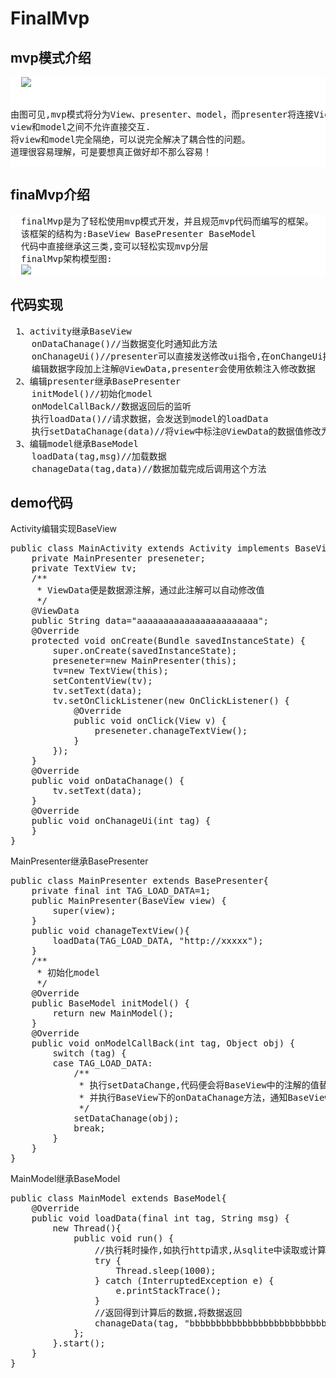 # FinalMvp
<h2>mvp模式介绍</h2>
<pre  style="background:#ffffff;">
  <img src="http://a.hiphotos.baidu.com/baike/c0%3Dbaike80%2C5%2C5%2C80%2C26/sign=0d3000fa9c25bc313f5009ca3fb6e6d4/8b82b9014a90f603534849733c12b31bb051ed0e.jpg"/>
  
  由图可见,mvp模式将分为View、presenter、model，而presenter将连接View和model，
  view和model之间不允许直接交互.
  将view和model完全隔绝，可以说完全解决了耦合性的问题。
  道理很容易理解，可是要想真正做好却不那么容易！
</pre>
<h2>finaMvp介绍</h2>
<pre style="background:#ffffff;">
  finalMvp是为了轻松使用mvp模式开发，并且规范mvp代码而编写的框架。
  该框架的结构为:BaseView BasePresenter BaseModel
  代码中直接继承这三类,变可以轻松实现mvp分层
  finalMvp架构模型图:
  <img src="https://github.com/yuanfen7650/FinalMvp/blob/master/README/finaMvpDXF.png?raw=true"/>
</pre>
<h2>代码实现</h2>
<pre>
 1、activity继承BaseView
 	onDataChanage()//当数据变化时通知此方法
 	onChanageUi()//presenter可以直接发送修改ui指令,在onChangeUi接收
 	编辑数据字段加上注解@ViewData,presenter会使用依赖注入修改数据
 2、编辑presenter继承BasePresenter
 	initModel()//初始化model
 	onModelCallBack//数据返回后的监听
 	执行loadData()//请求数据，会发送到model的loadData
 	执行setDataChanage(data)//将view中标注@ViewData的数据值修改为data,并通知view改变ui
 3、编辑model继承BaseModel
 	loadData(tag,msg)//加载数据
 	chanageData(tag,data)//数据加载完成后调用这个方法
</pre>

<h2>demo代码</h2>
Activity编辑实现BaseView
<pre>
public class MainActivity extends Activity implements BaseView{
	private MainPresenter preseneter;
	private TextView tv;
	/**
	 * ViewData便是数据源注解，通过此注解可以自动修改值
	 */
	@ViewData
	public String data="aaaaaaaaaaaaaaaaaaaaaaa";
    @Override
    protected void onCreate(Bundle savedInstanceState) {
        super.onCreate(savedInstanceState);
        preseneter=new MainPresenter(this);
        tv=new TextView(this);
        setContentView(tv);
        tv.setText(data);
        tv.setOnClickListener(new OnClickListener() {
			@Override
			public void onClick(View v) {
				preseneter.chanageTextView();
			}
		});
    }
	@Override
	public void onDataChanage() {
		tv.setText(data);
	}
	@Override
	public void onChanageUi(int tag) {
	}
}
</pre>
MainPresenter继承BasePresenter
<pre>
public class MainPresenter extends BasePresenter{
	private final int TAG_LOAD_DATA=1;
	public MainPresenter(BaseView view) {
		super(view);
	}
	public void chanageTextView(){
		loadData(TAG_LOAD_DATA, "http://xxxxx");
	}
	/**
	 * 初始化model
	 */
	@Override
	public BaseModel initModel() {
		return new MainModel();
	}
	@Override
	public void onModelCallBack(int tag, Object obj) {
		switch (tag) {
		case TAG_LOAD_DATA:
			/**
			 * 执行setDataChange,代码便会将BaseView中的注解的值替换为obj，
			 * 并执行BaseView下的onDataChanage方法，通知BaseView修改ui
			 */
			setDataChanage(obj);
			break;
		}
	}
}
</pre>
MainModel继承BaseModel
<pre>
public class MainModel extends BaseModel{
	@Override
	public void loadData(final int tag, String msg) {
		new Thread(){
			public void run() {
				//执行耗时操作,如执行http请求,从sqlite中读取或计算数据
				try {
					Thread.sleep(1000);
				} catch (InterruptedException e) {
					e.printStackTrace();
				}
				//返回得到计算后的数据,将数据返回
				chanageData(tag, "bbbbbbbbbbbbbbbbbbbbbbbbbbbbbbb");
			};
		}.start();
	}
}
</pre>
